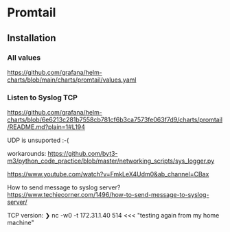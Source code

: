 # Promtail

## Installation

### All values

https://github.com/grafana/helm-charts/blob/main/charts/promtail/values.yaml


### Listen to Syslog TCP

https://github.com/grafana/helm-charts/blob/6e6213c281b7558cb781cf6b3ca7573fe063f7d9/charts/promtail/README.md?plain=1#L194


UDP is unsuported :-(

workarounds:
https://github.com/byt3-m3/python_code_practice/blob/master/networking_scripts/sys_logger.py

https://www.youtube.com/watch?v=FmkLeX4Udm0&ab_channel=CBax


How to send message to syslog server?
https://www.techiecorner.com/1496/how-to-send-message-to-syslog-server/

TCP version:
❯ nc -w0 -t 172.31.1.40 514 <<< "testing again from my home machine"